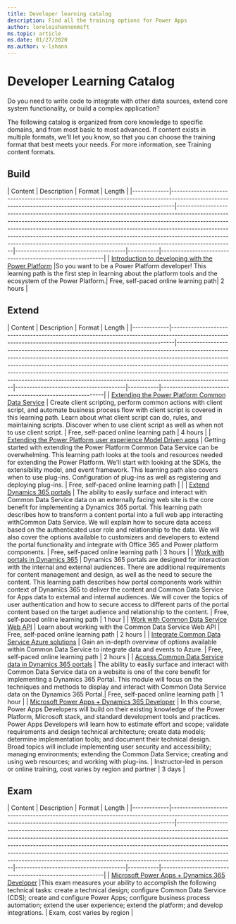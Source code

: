 ```yaml
---
title: Developer learning catalog
description: Find all the training options for Power Apps
author: loreleishannonmsft
ms.topic: article
ms.date: 01/27/2020
ms.author: v-lshann
---
```


# Developer Learning Catalog

Do you need to write code to integrate with other data sources, extend core system functionality, or build a complex application?

The following catalog is organized from core knowledge to specific domains, and from most basic to most advanced. If content exists in multiple formats, we'll let you know, so that you can choose the training format that best meets your needs. For more information, see Training content formats. 

## Build<a name="build"></a>
| Content  | Description     | Format     | Length    | 
|-------------|-------------------------------------------------------------------------------------------------------------------------------------------------------------|--------------------------------------------------------------------------------------------------------------------------------------------------------------------------------------------------------------------------------------------------------------------------------------------------------------------------------------------------------------------------------------------------------------------------|---------------------------------------|-----------|----------------------------------------------------------|
| [Introduction to developing with the Power Platform](https://docs.microsoft.com/learn/paths/intro-developing-power-platform/)	|So you want to be a Power Platform developer! This learning path is the first step in learning about the platform tools and the ecosystem of the Power Platform.|	Free, self-paced online learning path|	2 hours |
## Extend<a name="extend"></a>
| Content  | Description     | Format     | Length    | 
|-------------|-------------------------------------------------------------------------------------------------------------------------------------------------------------|--------------------------------------------------------------------------------------------------------------------------------------------------------------------------------------------------------------------------------------------------------------------------------------------------------------------------------------------------------------------------------------------------------------------------|---------------------------------------|-----------|----------------------------------------------------------|
| [Extending the Power Platform Common Data Service](https://docs.microsoft.com/learn/paths/extend-power-platform-model-driven-app/)                  | Create client scripting, perform common actions with client script, and automate business process flow with client script is covered in this learning path. Learn about what client script can do, rules, and maintaining scripts. Discover when to use client script as well as when not to use client script.  | Free, self-paced online learning path                                          | 4 hours |
| [Extending the Power Platform user experience Model Driven apps](https://docs.microsoft.com/learn/paths/extend-power-platform-common-data-service/) | Getting started with extending the Power Platform Common Data Service can be overwhelming. This learning path looks at the tools and resources needed for extending the Power Platform. We'll start with looking at the SDKs, the extensibility model, and event framework. This learning path also covers when to use plug-ins. Configuration of plug-ins as well as registering and deploying plug-ins.  | Free, self-paced online learning path                                          |         |
| [Extend Dynamics 365 portals](https://docs.microsoft.com/learn/paths/extend-dynamics-365-portals/)                                                  | The ability to easily surface and interact with Common Data Service data on an externally facing web site is the core benefit for implementing a Dynamics 365 portal. This learning path describes how to transform a content portal into a full web app interacting withCommon Data Service. We will explain how to secure data access based on the authenticated user role and relationship to the data. We will also cover the options available to customizers and developers to extend the portal functionality and integrate with Office 365 and Power platform components.    | Free, self-paced online learning path                                          | 3 hours |
| [Work with portals in Dynamics 365](https://docs.microsoft.com/learn/paths/work-with-portals-in-dynamics-365/)                                      | Dynamics 365 portals are designed for interaction with the internal and external audiences. There are additional requirements for content management and design, as well as the need to secure the content. This learning path describes how portal components work within context of Dynamics 365 to deliver the content and Common Data Service for Apps data to external and internal audiences. We will cover the topics of user authentication and how to secure access to different parts of the portal content based on the target audience and relationship to the content.  | Free, self-paced online learning path                                          | 1 hour  |
| [Work with Common Data Service Web API](https://docs.microsoft.com/learn/modules/common-data-service-web-api/)                                      | Learn about working with the Common Data Service Web API   | Free, self-paced online learning path                                          | 2 hours |
| [Integrate Common Data Service Azure solutions](https://docs.microsoft.com/learn/modules/integrate-common-data-service-azure-solutions/)            | Gain an in-depth overview of options available within Common Data Service to integrate data and events to Azure.   | Free, self-paced online learning path                                          | 2 hours |
| [Access Common Data Service data in Dynamics 365 portals](https://docs.microsoft.com/learn/modules/access-common-data-service-dynamics-365/)        | The ability to easily surface and interact with Common Data Service data on a website is one of the core benefit for implementing a Dynamics 365 Portal. This module will focus on the techniques and methods to display and interact with Common Data Service data on the Dynamics 365 Portal.| Free, self-paced online learning path                                          | 1 hour  |
| [Microsoft Power Apps + Dynamics 365 Developer](https://docs.microsoft.com/learn/certifications/courses/mb-400t00)                             | In this course, Power Apps Developers will build on their existing knowledge of the Power Platform, Microsoft stack, and standard development tools and practices. Power Apps Developers will learn how to estimate effort and scope; validate requirements and design technical architecture; create data models; determine implementation tools; and document their technical design. Broad topics will include implementing user security and accessibility; managing environments; extending the Common Data Service; creating and using web resources; and working with plug-ins. | Instructor-led in person or online training, cost varies by region and partner | 3 days  |
## Exam<a name="exam"></a>
| Content  | Description     | Format     | Length    | 
|-------------|-------------------------------------------------------------------------------------------------------------------------------------------------------------|--------------------------------------------------------------------------------------------------------------------------------------------------------------------------------------------------------------------------------------------------------------------------------------------------------------------------------------------------------------------------------------------------------------------------|---------------------------------------|-----------|----------------------------------------------------------|
| [Microsoft Power Apps + Dynamics 365 Developer](https://docs.microsoft.com/learn/certifications/exams/mb-400)	|This exam measures your ability to accomplish the following technical tasks: create a technical design; configure Common Data Service (CDS); create and configure Power Apps; configure business process automation; extend the user experience; extend the platform; and develop integrations. |	Exam, cost varies by region |
